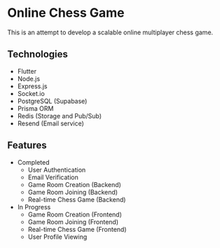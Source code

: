 # Online Chess Game
This is an attempt to develop a scalable online multiplayer chess game.

## Technologies
- Flutter
- Node.js
- Express.js
- Socket.io
- PostgreSQL (Supabase)
- Prisma ORM
- Redis (Storage and Pub/Sub)
- Resend (Email service)

## Features
- Completed
    - User Authentication
    - Email Verification
    - Game Room Creation (Backend)
    - Game Room Joining (Backend)
    - Real-time Chess Game (Backend)
- In Progress
    - Game Room Creation (Frontend)
    - Game Room Joining (Frontend)
    - Real-time Chess Game (Frontend)
    - User Profile Viewing